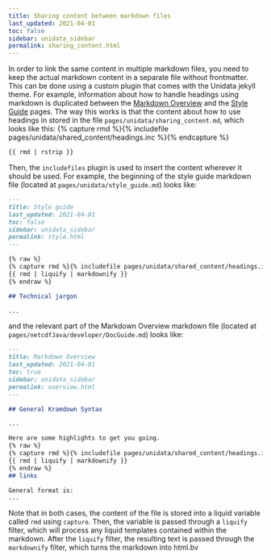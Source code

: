 ```yaml
---
title: Sharing content between markdown files
last_updated: 2021-04-01
toc: false
sidebar: unidata_sidebar
permalink: sharing_content.html
---
```


In order to link the same content in multiple markdown files, you need to keep the actual markdown content in a separate file without frontmatter.
This can be done using a custom plugin that comes with the Unidata jekyll theme.
For example, information about how to handle headings using markdown is duplicated between the [Markdown Overview](overview.html#headings) and the [Style Guide](style.html#headings) pages.
The way this works is that the content about how to use headings in stored in the file `pages/unidata/sharing_content.md`, which looks like this:
{% capture rmd %}{% includefile pages/unidata/shared_content/headings.inc %}{% endcapture %}
~~~markdown
{{ rmd | rstrip }}
~~~

Then, the `includefiles` plugin is used to insert the content wherever it should be used.
For example, the beginning of the style guide markdown file (located at `pages/unidata/style_guide.md`) looks like:

~~~md
---
title: Style guide
last_updated: 2021-04-01
toc: false
sidebar: unidata_sidebar
permalink: style.html
---

{% raw %}
{% capture rmd %}{% includefile pages/unidata/shared_content/headings.inc %}{% endcapture %}
{{ rmd | liquify | markdownify }}
{% endraw %}

## Technical jargon

...
~~~

and the relevant part of the Markdown Overview markdown file (located at `pages/netcdfJava/developer/DocGuide.md`) looks like:

~~~markdown
---
title: Markdown Overview
last_updated: 2021-04-01
toc: true
sidebar: unidata_sidebar
permalink: overview.html
---

## General Kramdown Syntax

...

Here are some highlights to get you going.
{% raw %}
{% capture rmd %}{% includefile pages/unidata/shared_content/headings.inc %}{% endcapture %}
{{ rmd | liquify | markdownify }}
{% endraw %}
## links

General format is:
...
~~~

Note that in both cases, the content of the file is stored into a liquid variable called `rmd` using `capture`.
Then, the variable is passed through a `liquify` filter, which will process any liquid templates contained within the markdown.
After the `liquify` filter, the resulting text is passed through the `markdownify` filter, which turns the markdown into html.bv